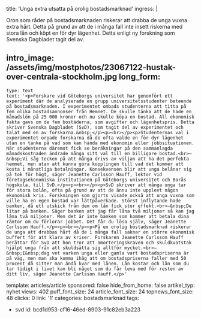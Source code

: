 title: 'Unga extra utsatta på orolig bostadsmarknad'
ingress: |
  <p>Oron som råder på bostadsmarknaden riskerar att drabba de unga vuxna extra hårt. Detta på grund av att de i många fall inte insett riskerna med stora lån och köpt en för dyr lägenhet. Detta enligt ny forskning som Svenska Dagbladet tagit del av.
  </p>
  
intro_image: /assets/img/mostphotos/23067122-hustak-over-centrala-stockholm.jpg
long_form:
  -
    type: text
    text: '<p>Forskare vid Göteborgs universitet har genomfört ett experiment där de analyserade en grupp universitetsstudenter beteende på bostadsmarknaden. I experimentet ombads studenterna att titta på fem olika bostadsannonser från Hemnet. De skulle tänka att de hade en månadslön på 25 000 kronor och nu skulle köpa en bostad. All ekonomisk fakta gavs om de fem bostäderna, som avgifter och lägenhetspris. Detta skriver Svenska Dagbladet (SvD), som tagit del av experimentet och talat med en av forskarna.&nbsp;</p><p><br></p><p>Studenternas val i experimentet oroade forskarna då de ofta valde en för dyr lägenhet utan en tanke på vad som kan hända med ekonomin eller jobbsituationen. När studenterna däremot fick se beräkningar på den sammanlagda månadskostnaden ändrade många sitt val till en billigare bostad.<br>–&nbsp;Vi såg tecken på att många drivs av viljan att ha det perfekta hemmet, men utan att kunna göra kopplingen till vad det kommer att kosta i månatliga betalningar. Konsekvensen blir att unga belånar sig på tok för högt, säger Jeanette Carlsson Hauff, lektor vid företagsekonomiska institutionen på Göteborgs universitet och Borås högskola, till SvD.</p><p><br></p><p>SvD skriver att många unga tar för stora bolån, ofta på grund av att de ännu inte upplevt någon ekonomisk kris. Forskningen som gjorts visade också att unga vuxna som ville ha en egen bostad var lättpåverkade. Störst inflytande hade banken, då ett utskick från dem om lån fick stor effekt.<br>–&nbsp;De litar på banken. Säger banken att jag får låna två miljoner så kan jag låna två miljoner. Men det är inte banken som kommer att betala dina räntor om du förlorar jobbet. Det får du lösa själv, säger Jeanette Carlsson Hauff.</p><p><br></p><p>På en orolig bostadsmarknad riskerar de unga att drabbas hårt då de i många fall saknar en större ekonomisk buffert för att klara av kriser. Forskaren Jeanette Carlsson Hauff berättar för SvD att hon tror att amorteringskraven och skuldkvotstak hjälpt unga från att skuldsätta sig alltför mycket.<br>–&nbsp;I&nbsp;dag vet varken unga eller gamla vart bostadspriserna är på väg, men man ska komma ihåg att om bostadspriserna faller med 50 procent då sitter man ändå kvar med lånen. Lån kostar och lån som du tar tidigt i livet kan bli något som du får leva med för resten av ditt liv, säger Jeanette Carlsson Hauff.</p>'
template: articles/article
sponsored: false
hide_from_home: false
artikel_typ: nyhet
views: 402
puff_font_size: 24
article_font_size: 24
topnews_font_size: 48
clicks: 0
link: '1'
categories: bostadsmarknad
tags:
  - svd
id: bcd1d953-cf16-46ed-8903-91c82eb3a223
